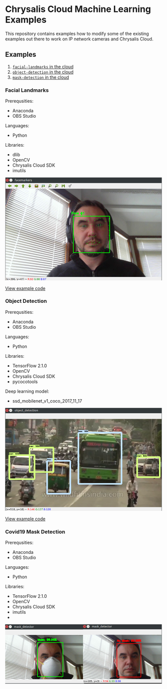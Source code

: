 # Chrysalis Cloud Machine Learning Examples

This repository contains examples how to modify some of the existing examples out there to work on IP network cameras and Chrysalis Cloud.

## Examples

1. [`facial-landmarks` in the cloud](#facial-landmarks)
2. [`object-detection` in the cloud](#object-detection)
3. [`mask-detection` in the cloud](#covid19-mask-detection)

### Facial Landmarks

Prerequsities:
- Anaconda
- OBS Studio

Languages:
- Python

Libraries:
- dlib
- OpenCV
- Chrysalis Cloud SDK
- imutils

![facial landmarks](https://raw.githubusercontent.com/chryscloud/chryscloud-ai-examples/master/assets/face_markers.jpg)

[View example code](https://github.com/chryscloud/chryscloud-ai-examples/tree/master/facial-landmarks)

### Object Detection

Prerequsities:
- Anaconda
- OBS Studio

Languages:
- Python

Libraries:
- TensorFlow 2.1.0
- OpenCV
- Chrysalis Cloud SDK
- pycocotools

Deep learning model:
- ssd_mobilenet_v1_coco_2017_11_17

![object detection](https://raw.githubusercontent.com/chryscloud/chryscloud-ai-examples/master/assets/object_detection.png)

[View example code](https://github.com/chryscloud/chryscloud-ai-examples/tree/master/object-detection)


### Covid19 Mask Detection

Prerequsities:
- Anaconda
- OBS Studio

Languages:
- Python

Libraries:
- TensorFlow 2.1.0
- OpenCV
- Chrysalis Cloud SDK
- imutils
- 

![facial landmarks](https://raw.githubusercontent.com/chryscloud/chryscloud-ai-examples/master/assets/mask_detection.jpg)